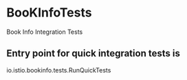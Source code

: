 # BooKInfoTests
Book Info Integration Tests

## Entry point for quick integration tests is
io.istio.bookinfo.tests.RunQuickTests
